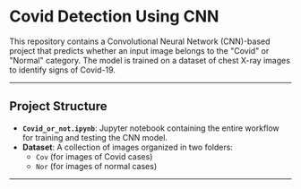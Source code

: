 # Covid Detection Using CNN

This repository contains a Convolutional Neural Network (CNN)-based project that predicts whether an input image belongs to the "Covid" or "Normal" category. The model is trained on a dataset of chest X-ray images to identify signs of Covid-19.

---

## Project Structure

- **`Covid_or_not.ipynb`**: Jupyter notebook containing the entire workflow for training and testing the CNN model.
- **Dataset**: A collection of images organized in two folders:
  - `Cov` (for images of Covid cases)
  - `Nor` (for images of normal cases)

---
